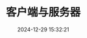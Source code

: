 ---
bookCollapseSection: true
weight: 216
title: 客户端与服务器
date: 2024-12-29 15:32:21
image: /covers/02-redisdoc.jpg
---